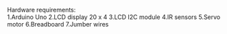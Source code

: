 Hardware requirements:  
  1.Arduino Uno
  2.LCD display 20 x 4
  3.LCD I2C module
  4.IR sensors
  5.Servo motor
  6.Breadboard
  7.Jumber wires

